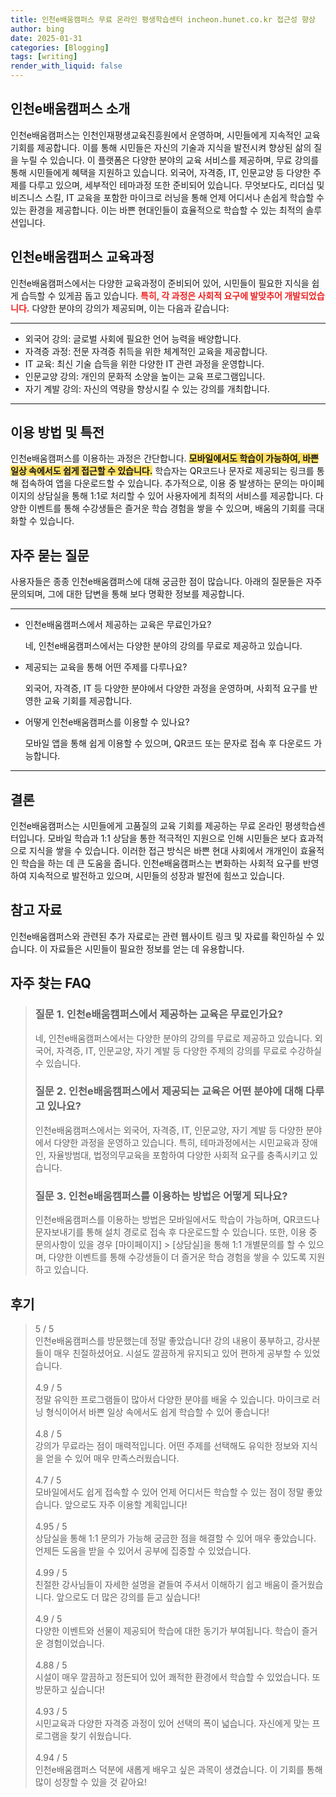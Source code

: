 ```yaml
---
title: 인천e배움캠퍼스 무료 온라인 평생학습센터 incheon.hunet.co.kr 접근성 향상
author: bing
date: 2025-01-31
categories: [Blogging]
tags: [writing]
render_with_liquid: false
---
```



<h2 id='인천e배움캠퍼스_소개'>인천e배움캠퍼스 소개</h2>

<p>인천e배움캠퍼스는 인천인재평생교육진흥원에서 운영하며, 시민들에게 지속적인 교육 기회를 제공합니다. 이를 통해 시민들은 자신의 기술과 지식을 발전시켜 향상된 삶의 질을 누릴 수 있습니다. 이 플랫폼은 다양한 분야의 교육 서비스를 제공하며, 무료 강의를 통해 시민들에게 혜택을 지원하고 있습니다. 외국어, 자격증, IT, 인문교양 등 다양한 주제를 다루고 있으며, 세부적인 테마과정 또한 준비되어 있습니다. 무엇보다도, 리더십 및 비즈니스 스킬, IT 교육을 포함한 마이크로 러닝을 통해 언제 어디서나 손쉽게 학습할 수 있는 환경을 제공합니다. 이는 바쁜 현대인들이 효율적으로 학습할 수 있는 최적의 솔루션입니다.</p>

<h2 id='인천e배움캠퍼스_교육과정'>인천e배움캠퍼스 교육과정</h2>

<p>인천e배움캠퍼스에서는 다양한 교육과정이 준비되어 있어, 시민들이 필요한 지식을 쉽게 습득할 수 있게끔 돕고 있습니다. <b><span style="color: #ee2323;">특히, 각 과정은 사회적 요구에 발맞추어 개발되었습니다.</span></b> 다양한 분야의 강의가 제공되며, 이는 다음과 같습니다:</p>

<hr />

<ul>
    <li>외국어 강의: 글로벌 사회에 필요한 언어 능력을 배양합니다.</li>
    <li>자격증 과정: 전문 자격증 취득을 위한 체계적인 교육을 제공합니다.</li>
    <li>IT 교육: 최신 기술 습득을 위한 다양한 IT 관련 과정을 운영합니다.</li>
    <li>인문교양 강의: 개인의 문화적 소양을 높이는 교육 프로그램입니다.</li>
    <li>자기 계발 강의: 자신의 역량을 향상시킬 수 있는 강의를 개최합니다.</li>
</ul>

<hr />

<h2 id='이용_방법_및_특전'>이용 방법 및 특전</h2>

<p>인천e배움캠퍼스를 이용하는 과정은 간단합니다. <b><span style="background-color: #ffe066;">모바일에서도 학습이 가능하여, 바쁜 일상 속에서도 쉽게 접근할 수 있습니다.</span></b> 학습자는 QR코드나 문자로 제공되는 링크를 통해 접속하여 앱을 다운로드할 수 있습니다. 추가적으로, 이용 중 발생하는 문의는 마이페이지의 상담실을 통해 1:1로 처리할 수 있어 사용자에게 최적의 서비스를 제공합니다. 다양한 이벤트를 통해 수강생들은 즐거운 학습 경험을 쌓을 수 있으며, 배움의 기회를 극대화할 수 있습니다.</p>

<h2 id='자주_묻는_질문'>자주 묻는 질문</h2>

<p>사용자들은 종종 인천e배움캠퍼스에 대해 궁금한 점이 많습니다. 아래의 질문들은 자주 문의되며, 그에 대한 답변을 통해 보다 명확한 정보를 제공합니다.</p>

<hr />

<ul>
    <li>인천e배움캠퍼스에서 제공하는 교육은 무료인가요?
        <p>네, 인천e배움캠퍼스에서는 다양한 분야의 강의를 무료로 제공하고 있습니다.</p>
    </li>
    <li>제공되는 교육을 통해 어떤 주제를 다루나요?
        <p>외국어, 자격증, IT 등 다양한 분야에서 다양한 과정을 운영하며, 사회적 요구를 반영한 교육 기회를 제공합니다.</p>
    </li>
    <li>어떻게 인천e배움캠퍼스를 이용할 수 있나요?
        <p>모바일 앱을 통해 쉽게 이용할 수 있으며, QR코드 또는 문자로 접속 후 다운로드 가능합니다.</p>
    </li>
</ul>

<hr />

<h2 id='결론'>결론</h2>

<p>인천e배움캠퍼스는 시민들에게 고품질의 교육 기회를 제공하는 무료 온라인 평생학습센터입니다. 모바일 학습과 1:1 상담을 통한 적극적인 지원으로 인해 시민들은 보다 효과적으로 지식을 쌓을 수 있습니다. 이러한 접근 방식은 바쁜 현대 사회에서 개개인이 효율적인 학습을 하는 데 큰 도움을 줍니다. 인천e배움캠퍼스는 변화하는 사회적 요구를 반영하여 지속적으로 발전하고 있으며, 시민들의 성장과 발전에 힘쓰고 있습니다. </p>

<h2 id='참고_자료'>참고 자료</h2>

<p>인천e배움캠퍼스와 관련된 추가 자료로는 관련 웹사이트 링크 및 자료를 확인하실 수 있습니다. 이 자료들은 시민들이 필요한 정보를 얻는 데 유용합니다.</p>


<h2 id='자주_찾는_FAQ'>자주 찾는 FAQ</h2>
<div itemscope="" itemtype="https://schema.org/FAQPage"> 
<blockquote> 
<div itemscope="" itemprop="mainEntity" itemtype="https://schema.org/Question"> 
<h3 itemprop="name">질문 1. 인천e배움캠퍼스에서 제공하는 교육은 무료인가요?</h3> 
<div itemscope="" itemprop="acceptedAnswer" itemtype="https://schema.org/Answer"> 
<span itemprop="text"> 
<p>네, 인천e배움캠퍼스에서는 다양한 분야의 강의를 무료로 제공하고 있습니다. 외국어, 자격증, IT, 인문교양, 자기 계발 등 다양한 주제의 강의를 무료로 수강하실 수 있습니다.</p> 
</span> 
</div> 
</div> 
<div itemscope="" itemprop="mainEntity" itemtype="https://schema.org/Question"> 
<h3 itemprop="name">질문 2. 인천e배움캠퍼스에서 제공되는 교육은 어떤 분야에 대해 다루고 있나요?</h3> 
<div itemscope="" itemprop="acceptedAnswer" itemtype="https://schema.org/Answer"> 
<span itemprop="text"> 
<p>인천e배움캠퍼스에서는 외국어, 자격증, IT, 인문교양, 자기 계발 등 다양한 분야에서 다양한 과정을 운영하고 있습니다. 특히, 테마과정에서는 시민교육과 장애인, 자율방범대, 법정의무교육을 포함하여 다양한 사회적 요구를 충족시키고 있습니다.</p> 
</span> 
</div> 
</div> 
<div itemscope="" itemprop="mainEntity" itemtype="https://schema.org/Question"> 
<h3 itemprop="name">질문 3. 인천e배움캠퍼스를 이용하는 방법은 어떻게 되나요?</h3> 
<div itemscope="" itemprop="acceptedAnswer" itemtype="https://schema.org/Answer"> 
<span itemprop="text"> 
<p>인천e배움캠퍼스를 이용하는 방법은 모바일에서도 학습이 가능하며, QR코드나 문자보내기를 통해 설치 경로로 접속 후 다운로드할 수 있습니다. 또한, 이용 중 문의사항이 있을 경우 [마이페이지] > [상담실]을 통해 1:1 개별문의를 할 수 있으며, 다양한 이벤트를 통해 수강생들이 더 즐거운 학습 경험을 쌓을 수 있도록 지원하고 있습니다.</p> 
</span> 
</div> 
</div> 
</blockquote> 
</div>
<h2 id='후기'>후기</h2>
<div itemscope itemtype="https://schema.org/Product">
  <blockquote>
  <div itemprop="review" itemscope itemtype="https://schema.org/Review">
      <div itemprop="reviewRating" itemscope itemtype="https://schema.org/Rating"> <span itemprop="ratingValue">5</span> / <span itemprop="bestRating">5</span> </div>
      <span itemprop="reviewBody">인천e배움캠퍼스를 방문했는데 정말 좋았습니다! 강의 내용이 풍부하고, 강사분들이 매우 친절하셨어요. 시설도 깔끔하게 유지되고 있어 편하게 공부할 수 있었습니다.</span>
  </div>
  <br>
  <div itemprop="review" itemscope itemtype="https://schema.org/Review">
      <div itemprop="reviewRating" itemscope itemtype="https://schema.org/Rating"> <span itemprop="ratingValue">4.9</span> / <span itemprop="bestRating">5</span> </div>
      <span itemprop="reviewBody">정말 유익한 프로그램들이 많아서 다양한 분야를 배울 수 있습니다. 마이크로 러닝 형식이어서 바쁜 일상 속에서도 쉽게 학습할 수 있어 좋습니다!</span>
  </div>
  <br>
  <div itemprop="review" itemscope itemtype="https://schema.org/Review">
      <div itemprop="reviewRating" itemscope itemtype="https://schema.org/Rating"> <span itemprop="ratingValue">4.8</span> / <span itemprop="bestRating">5</span> </div>
      <span itemprop="reviewBody">강의가 무료라는 점이 매력적입니다. 어떤 주제를 선택해도 유익한 정보와 지식을 얻을 수 있어 매우 만족스러웠습니다.</span>
  </div>
  <br>
  <div itemprop="review" itemscope itemtype="https://schema.org/Review">
      <div itemprop="reviewRating" itemscope itemtype="https://schema.org/Rating"> <span itemprop="ratingValue">4.7</span> / <span itemprop="bestRating">5</span> </div>
      <span itemprop="reviewBody">모바일에서도 쉽게 접속할 수 있어 언제 어디서든 학습할 수 있는 점이 정말 좋았습니다. 앞으로도 자주 이용할 계획입니다!</span>
  </div>
  <br>
  <div itemprop="review" itemscope itemtype="https://schema.org/Review">
      <div itemprop="reviewRating" itemscope itemtype="https://schema.org/Rating"> <span itemprop="ratingValue">4.95</span> / <span itemprop="bestRating">5</span> </div>
      <span itemprop="reviewBody">상담실을 통해 1:1 문의가 가능해 궁금한 점을 해결할 수 있어 매우 좋았습니다. 언제든 도움을 받을 수 있어서 공부에 집중할 수 있었습니다.</span>
  </div>
  <br>
  <div itemprop="review" itemscope itemtype="https://schema.org/Review">
      <div itemprop="reviewRating" itemscope itemtype="https://schema.org/Rating"> <span itemprop="ratingValue">4.99</span> / <span itemprop="bestRating">5</span> </div>
      <span itemprop="reviewBody">친절한 강사님들이 자세한 설명을 곁들여 주셔서 이해하기 쉽고 배움이 즐거웠습니다. 앞으로도 더 많은 강의를 듣고 싶습니다!</span>
  </div>
  <br>
  <div itemprop="review" itemscope itemtype="https://schema.org/Review">
      <div itemprop="reviewRating" itemscope itemtype="https://schema.org/Rating"> <span itemprop="ratingValue">4.9</span> / <span itemprop="bestRating">5</span> </div>
      <span itemprop="reviewBody">다양한 이벤트와 선물이 제공되어 학습에 대한 동기가 부여됩니다. 학습이 즐거운 경험이었습니다.</span>
  </div>
  <br>
  <div itemprop="review" itemscope itemtype="https://schema.org/Review">
      <div itemprop="reviewRating" itemscope itemtype="https://schema.org/Rating"> <span itemprop="ratingValue">4.88</span> / <span itemprop="bestRating">5</span> </div>
      <span itemprop="reviewBody">시설이 매우 깔끔하고 정돈되어 있어 쾌적한 환경에서 학습할 수 있었습니다. 또 방문하고 싶습니다!</span>
  </div>
  <br>
  <div itemprop="review" itemscope itemtype="https://schema.org/Review">
      <div itemprop="reviewRating" itemscope itemtype="https://schema.org/Rating"> <span itemprop="ratingValue">4.93</span> / <span itemprop="bestRating">5</span> </div>
      <span itemprop="reviewBody">시민교육과 다양한 자격증 과정이 있어 선택의 폭이 넓습니다. 자신에게 맞는 프로그램을 찾기 쉬웠습니다.</span>
  </div>
  <br>
  <div itemprop="review" itemscope itemtype="https://schema.org/Review">
      <div itemprop="reviewRating" itemscope itemtype="https://schema.org/Rating"> <span itemprop="ratingValue">4.94</span> / <span itemprop="bestRating">5</span> </div>
      <span itemprop="reviewBody">인천e배움캠퍼스 덕분에 새롭게 배우고 싶은 과목이 생겼습니다. 이 기회를 통해 많이 성장할 수 있을 것 같아요!</span>
  </div>
  </blockquote>
</div>
